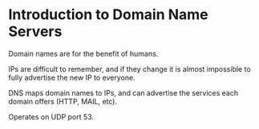 # Introduction to Domain Name Servers

Domain names are for the benefit of humans.

IPs are difficult to remember, and if they change it is almost impossible to fully advertise the new IP to everyone.

DNS maps domain names to IPs, and can advertise the services each domain offers \(HTTP, MAIL, etc\).

Operates on UDP port 53.

